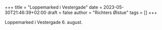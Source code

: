 +++
title = "Loppemarked i Vestergade"
date = 2023-05-30T21:46:39+02:00
draft = false
author = "Richters Ølstue"
tags = []
+++

Loppemarked i Vestergade 6. august.
